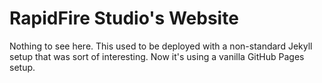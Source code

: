 # RapidFire Studio's Website

Nothing to see here. This used to be deployed with a non-standard Jekyll setup that was sort of interesting. Now it's using a vanilla GitHub Pages setup.
